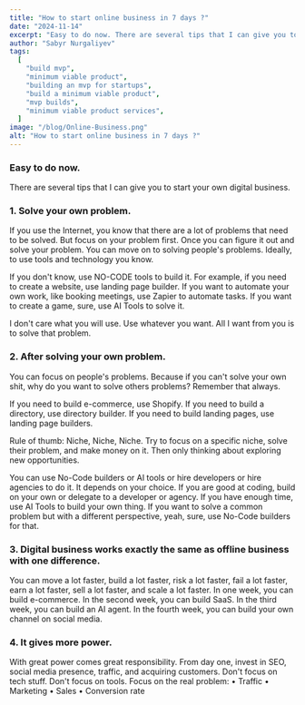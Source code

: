 ```yaml
---
title: "How to start online business in 7 days ?"
date: "2024-11-14"
excerpt: "Easy to do now. There are several tips that I can give you to start your own digital business."
author: "Sabyr Nurgaliyev"
tags:
  [
    "build mvp",
    "minimum viable product",
    "building an mvp for startups",
    "build a minimum viable product",
    "mvp builds",
    "minimum viable product services",
  ]
image: "/blog/Online-Business.png"
alt: "How to start online business in 7 days ?"
---
```


### Easy to do now. 

There are several tips that I can give you to start your own digital business.

### 1. Solve your own problem. 

If you use the Internet, you know that there are a lot of problems that need to be solved. But focus on your problem first. Once you can figure it out and solve your problem. You can move on to solving people's problems. Ideally, to use tools and technology you know. 

If you don't know, use NO-CODE tools to build it. For example, if you need to create a website, use landing page builder. If you want to automate your own work, like booking meetings, use Zapier to automate tasks. If you want to create a game, sure, use AI Tools to solve it.

I don't care what you will use. Use whatever you want. All I want from you is to solve that problem.

### 2. After solving your own problem. 

You can focus on people's problems. Because if you can't solve your own shit, why do you want to solve others problems? Remember that always.

If you need to build e-commerce, use Shopify. If you need to build a directory, use directory builder. If you need to build landing pages, use landing page builders.

Rule of thumb: Niche, Niche, Niche. Try to focus on a specific niche, solve their problem, and make money on it. Then only thinking about exploring new opportunities.

You can use No-Code builders or AI tools or hire developers or hire agencies to do it. It depends on your choice. If you are good at coding, build on your own or delegate to a developer or agency. If you have enough time, use AI Tools to build your own thing. If you want to solve a common problem but with a different perspective, yeah, sure, use No-Code builders for that.

### 3. Digital business works exactly the same as offline business with one difference. 

You can move a lot faster, build a lot faster, risk a lot faster, fail a lot faster, earn a lot faster, sell a lot faster, and scale a lot faster.
In one week, you can build e-commerce. In the second week, you can build SaaS. In the third week, you can build an AI agent. In the fourth week, you can build your own channel on social media.

### 4. It gives more power. 
With great power comes great responsibility. From day one, invest in SEO, social media presence, traffic, and acquiring customers.
Don't focus on tech stuff. Don't focus on tools.
Focus on the real problem:
• Traffic
• Marketing
• Sales
• Conversion rate